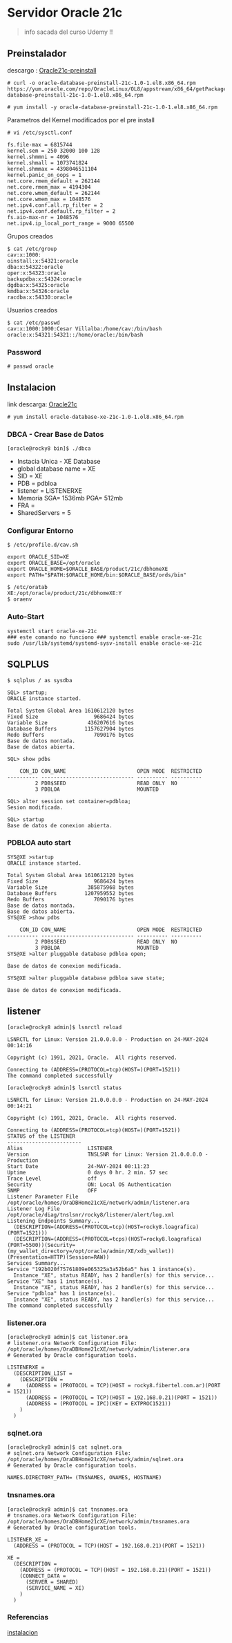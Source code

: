 # Servidor Oracle 21c
> info sacada del curso Udemy !!

## Preinstalador
descargo : [Oracle21c-preinstall]
```
# curl -o oracle-database-preinstall-21c-1.0-1.el8.x86_64.rpm https://yum.oracle.com/repo/OracleLinux/OL8/appstream/x86_64/getPackage/oracle-database-preinstall-21c-1.0-1.el8.x86_64.rpm 

# yum install -y oracle-database-preinstall-21c-1.0-1.el8.x86_64.rpm
```



Parametros del Kernel modificados por el pre install
```
# vi /etc/sysctl.conf

fs.file-max = 6815744
kernel.sem = 250 32000 100 128
kernel.shmmni = 4096
kernel.shmall = 1073741824
kernel.shmmax = 4398046511104
kernel.panic_on_oops = 1
net.core.rmem_default = 262144
net.core.rmem_max = 4194304
net.core.wmem_default = 262144
net.core.wmem_max = 1048576
net.ipv4.conf.all.rp_filter = 2
net.ipv4.conf.default.rp_filter = 2
fs.aio-max-nr = 1048576
net.ipv4.ip_local_port_range = 9000 65500
```

Grupos creados
```
$ cat /etc/group
cav:x:1000:
oinstall:x:54321:oracle
dba:x:54322:oracle
oper:x:54323:oracle
backupdba:x:54324:oracle
dgdba:x:54325:oracle
kmdba:x:54326:oracle
racdba:x:54330:oracle
```
Usuarios creados
```
$ cat /etc/passwd
cav:x:1000:1000:Cesar Villalba:/home/cav:/bin/bash
oracle:x:54321:54321::/home/oracle:/bin/bash
```

### Password
```
# passwd oracle
```


## Instalacion
link descarga:  [Oracle21c]
```
# yum install oracle-database-xe-21c-1.0-1.ol8.x86_64.rpm
```

### DBCA - Crear Base de Datos
```
[oracle@rocky8 bin]$ ./dbca
```
- Instacia Unica - XE Database
- global database name = XE
- SID = XE
- PDB = pdbloa
- listener = LISTENERXE
- Memoria SGA= 1536mb PGA= 512mb
- FRA = 
- SharedServers = 5

### Configurar Entorno
```
$ /etc/profile.d/cav.sh

export ORACLE_SID=XE
export ORACLE_BASE=/opt/oracle
export ORACLE_HOME=$ORACLE_BASE/product/21c/dbhomeXE
export PATH="$PATH:$ORACLE_HOME/bin:$ORACLE_BASE/ords/bin"
```
```
$ /etc/oratab
XE:/opt/oracle/product/21c/dbhomeXE:Y
$ oraenv
```
 
### Auto-Start


```
systemctl start oracle-xe-21c
### este comando no funciono ### systemctl enable oracle-xe-21c
sudo /usr/lib/systemd/systemd-sysv-install enable oracle-xe-21c
```


## SQLPLUS
```
$ sqlplus / as sysdba

SQL> startup;
ORACLE instance started.

Total System Global Area 1610612120 bytes
Fixed Size                  9686424 bytes
Variable Size             436207616 bytes
Database Buffers         1157627904 bytes
Redo Buffers                7090176 bytes
Base de datos montada.
Base de datos abierta.

SQL> show pdbs

    CON_ID CON_NAME                       OPEN MODE  RESTRICTED
---------- ------------------------------ ---------- ----------
         2 PDB$SEED                       READ ONLY  NO
         3 PDBLOA                         MOUNTED

SQL> alter session set container=pdbloa;
Sesion modificada.

SQL> startup
Base de datos de conexion abierta.
```

### PDBLOA auto start
```
SYS@XE >startup
ORACLE instance started.

Total System Global Area 1610612120 bytes
Fixed Size                  9686424 bytes
Variable Size             385875968 bytes
Database Buffers         1207959552 bytes
Redo Buffers                7090176 bytes
Base de datos montada.
Base de datos abierta.
SYS@XE >show pdbs

    CON_ID CON_NAME                       OPEN MODE  RESTRICTED
---------- ------------------------------ ---------- ----------
         2 PDB$SEED                       READ ONLY  NO
         3 PDBLOA                         MOUNTED
SYS@XE >alter pluggable database pdbloa open;

Base de datos de conexion modificada.

SYS@XE >alter pluggable database pdbloa save state;

Base de datos de conexion modificada.
```

## listener
```
[oracle@rocky8 admin]$ lsnrctl reload

LSNRCTL for Linux: Version 21.0.0.0.0 - Production on 24-MAY-2024 00:14:16

Copyright (c) 1991, 2021, Oracle.  All rights reserved.

Connecting to (ADDRESS=(PROTOCOL=tcp)(HOST=)(PORT=1521))
The command completed successfully
```
```
[oracle@rocky8 admin]$ lsnrctl status

LSNRCTL for Linux: Version 21.0.0.0.0 - Production on 24-MAY-2024 00:14:21

Copyright (c) 1991, 2021, Oracle.  All rights reserved.

Connecting to (ADDRESS=(PROTOCOL=tcp)(HOST=)(PORT=1521))
STATUS of the LISTENER
------------------------
Alias                     LISTENER
Version                   TNSLSNR for Linux: Version 21.0.0.0.0 - Production
Start Date                24-MAY-2024 00:11:23
Uptime                    0 days 0 hr. 2 min. 57 sec
Trace Level               off
Security                  ON: Local OS Authentication
SNMP                      OFF
Listener Parameter File   /opt/oracle/homes/OraDBHome21cXE/network/admin/listener.ora
Listener Log File         /opt/oracle/diag/tnslsnr/rocky8/listener/alert/log.xml
Listening Endpoints Summary...
  (DESCRIPTION=(ADDRESS=(PROTOCOL=tcp)(HOST=rocky8.loagrafica)(PORT=1521)))
  (DESCRIPTION=(ADDRESS=(PROTOCOL=tcps)(HOST=rocky8.loagrafica)(PORT=5500))(Security=(my_wallet_directory=/opt/oracle/admin/XE/xdb_wallet))(Presentation=HTTP)(Session=RAW))
Services Summary...
Service "192b020f75761809e065325a3a52b6a5" has 1 instance(s).
  Instance "XE", status READY, has 2 handler(s) for this service...
Service "XE" has 1 instance(s).
  Instance "XE", status READY, has 2 handler(s) for this service...
Service "pdbloa" has 1 instance(s).
  Instance "XE", status READY, has 2 handler(s) for this service...
The command completed successfully
```
### listener.ora
```
[oracle@rocky8 admin]$ cat listener.ora
# listener.ora Network Configuration File: /opt/oracle/homes/OraDBHome21cXE/network/admin/listener.ora
# Generated by Oracle configuration tools.

LISTENERXE =
  (DESCRIPTION_LIST =
    (DESCRIPTION =
#     (ADDRESS = (PROTOCOL = TCP)(HOST = rocky8.fibertel.com.ar)(PORT = 1521))
      (ADDRESS = (PROTOCOL = TCP)(HOST = 192.168.0.21)(PORT = 1521))
      (ADDRESS = (PROTOCOL = IPC)(KEY = EXTPROC1521))
    )
  )
```
### sqlnet.ora
```
[oracle@rocky8 admin]$ cat sqlnet.ora
# sqlnet.ora Network Configuration File: /opt/oracle/homes/OraDBHome21cXE/network/admin/sqlnet.ora
# Generated by Oracle configuration tools.

NAMES.DIRECTORY_PATH= (TNSNAMES, ONAMES, HOSTNAME)
```
### tnsnames.ora
```
[oracle@rocky8 admin]$ cat tnsnames.ora
# tnsnames.ora Network Configuration File: /opt/oracle/homes/OraDBHome21cXE/network/admin/tnsnames.ora
# Generated by Oracle configuration tools.

LISTENER_XE =
  (ADDRESS = (PROTOCOL = TCP)(HOST = 192.168.0.21)(PORT = 1521))

XE =
  (DESCRIPTION =
    (ADDRESS = (PROTOCOL = TCP)(HOST = 192.168.0.21)(PORT = 1521))
    (CONNECT_DATA =
      (SERVER = SHARED)
      (SERVICE_NAME = XE)
    )
  )

```





### Referencias
[Oracle21c-preinstall]: https://yum.oracle.com/repo/OracleLinux/OL8/appstream/x86_64/getPackage/oracle-database-preinstall-21c-1.0-1.el8.x86_64.rpm 
[Oracle21c]: oracle-database-xe-21c-1.0-1.ol8.x86_64.rpm

[instalacion](https://oracle-base.com/articles/21c/oracle-db-21c-xe-rpm-installation-on-oracle-linux-7-and-8#auto-start)

